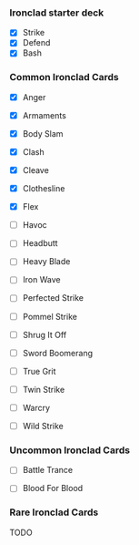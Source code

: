 ### Ironclad starter deck
- [x] Strike
- [x] Defend
- [x] Bash

### Common Ironclad Cards
- [x] Anger
- [x] Armaments
- [x] Body Slam
- [x] Clash
- [x] Cleave
- [x] Clothesline
- [x] Flex
- [ ] Havoc
- [ ] Headbutt 	
- [ ] Heavy Blade
- [ ] Iron Wave
- [ ] Perfected Strike
- [ ] Pommel Strike
- [ ] Shrug It Off
- [ ] Sword Boomerang
- [ ] True Grit
- [ ] Twin Strike
- [ ] Warcry
- [ ] Wild Strike


### Uncommon Ironclad Cards
- [ ] Battle Trance
- [ ] Blood For Blood


### Rare Ironclad Cards
TODO